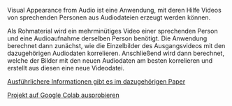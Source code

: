Visual Appearance from Audio ist eine Anwendung, mit deren Hilfe Videos von sprechenden Personen aus Audiodateien erzeugt werden können.

Als Rohmaterial wird ein mehrminütiges Video einer sprechenden Person und eine Audioaufnahme derselben Person benötigt. 
Die Anwendung berechnet dann zunächst, wie die Einzelbilder des Ausgangsvideos mit den dazugehörigen Audiodaten korrelieren.
Anschließend wird dann berechnet, welche der Bilder mit den neuen Audiodaten am besten korrelieren und erstellt aus diesen eine neue Videodatei.

[Ausführlichere Informationen gibt es im dazugehörigen Paper](https://github.com/AndreasHennings/Visual-Appearance-from-Audio/blob/main/VAFA.ipynb)

[Projekt auf Google Colab ausprobieren](https://colab.research.google.com/github/AndreasHennings/Visual-Appearance-from-Audio/blob/main/VAFA.ipynb)

